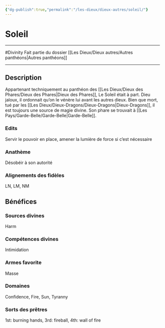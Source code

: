 ```yaml
---
{"dg-publish":true,"permalink":"/les-dieux/dieux-autres/soleil/"}
---
```


# Soleil
---
#Divinity 
Fait partie du dossier [[Les Dieux/Dieux autres/Autres panthéons\|Autres panthéons]]

-------
## Description
Appartenant techniquement au panthéon des [[Les Dieux/Dieux des Phares/Dieux des Phares\|Dieux des Phares]], Le Soleil était à part. Dieu jaloux, il ordonnait qu’on le vénère lui avant les autres dieux. Bien que mort, tué par les [[Les Dieux/Dieux-Dragons/Dieux-Dragons\|Dieux-Dragons]], il est toujours une source de magie divine.
Son phare se trouvait à [[Les Pays/Garde-Belle/Garde-Belle\|Garde-Belle]].
### Edits
Servir le pouvoir en place, amener la lumière de force si c’est nécessaire
### Anathème
Désobéir à son autorité
### Alignements des fidèles
LN, LM, NM
## Bénéfices
### Sources divines
Harm
### Compétences divines
Intimidation
### Armes favorite
Masse
### Domaines
Confidence, Fire, Sun, Tyranny
### Sorts des prêtres
1st: burning hands, 3rd: fireball, 4th: wall of fire